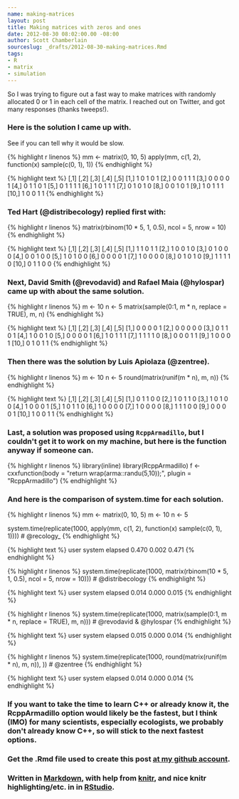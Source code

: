 ```yaml
---
name: making-matrices
layout: post
title: Making matrices with zeros and ones
date: 2012-08-30 08:02:00.00 -08:00
author: Scott Chamberlain
sourceslug: _drafts/2012-08-30-making-matrices.Rmd
tags:
- R
- matrix
- simulation
---
```


So I was trying to figure out a fast way to make matrices with randomly allocated 0 or 1 in each cell of the matrix. I reached out on Twitter, and got many responses (thanks tweeps!).


### Here is the solution I came up with.

See if you can tell why it would be slow.

{% highlight r linenos %}
mm <- matrix(0, 10, 5)
apply(mm, c(1, 2), function(x) sample(c(0, 1), 1))
{% endhighlight %}



{% highlight text %}
      [,1] [,2] [,3] [,4] [,5]
 [1,]    1    0    1    0    1
 [2,]    0    0    1    1    1
 [3,]    0    0    0    0    1
 [4,]    0    1    1    0    1
 [5,]    0    1    1    1    1
 [6,]    1    0    1    1    1
 [7,]    0    1    0    1    0
 [8,]    0    0    1    0    1
 [9,]    1    0    1    1    1
[10,]    1    0    0    1    1
{% endhighlight %}



### Ted Hart (@distribecology) replied first with:

{% highlight r linenos %}
matrix(rbinom(10 * 5, 1, 0.5), ncol = 5, nrow = 10)
{% endhighlight %}



{% highlight text %}
      [,1] [,2] [,3] [,4] [,5]
 [1,]    1    1    0    1    1
 [2,]    1    0    0    1    0
 [3,]    0    1    0    0    0
 [4,]    0    0    1    0    0
 [5,]    1    0    1    0    0
 [6,]    0    0    0    0    1
 [7,]    1    0    0    0    0
 [8,]    0    1    0    1    0
 [9,]    1    1    1    1    0
[10,]    0    1    1    0    0
{% endhighlight %}




### Next, David Smith (@revodavid) and Rafael Maia (@hylospar) came up with about the same solution.

{% highlight r linenos %}
m <- 10
n <- 5
matrix(sample(0:1, m * n, replace = TRUE), m, n)
{% endhighlight %}



{% highlight text %}
      [,1] [,2] [,3] [,4] [,5]
 [1,]    0    0    0    0    1
 [2,]    0    0    0    0    0
 [3,]    0    1    1    0    1
 [4,]    1    0    0    1    0
 [5,]    0    0    0    0    1
 [6,]    1    0    1    1    1
 [7,]    1    1    1    1    0
 [8,]    0    0    0    1    1
 [9,]    1    0    0    0    1
[10,]    0    1    0    1    1
{% endhighlight %}




### Then there was the solution by Luis Apiolaza (@zentree).

{% highlight r linenos %}
m <- 10
n <- 5
round(matrix(runif(m * n), m, n))
{% endhighlight %}



{% highlight text %}
      [,1] [,2] [,3] [,4] [,5]
 [1,]    0    1    1    0    0
 [2,]    1    0    1    1    0
 [3,]    1    0    1    0    0
 [4,]    1    0    0    0    1
 [5,]    1    0    1    1    0
 [6,]    1    0    0    0    0
 [7,]    1    0    0    0    0
 [8,]    1    1    1    0    0
 [9,]    0    0    0    0    1
[10,]    1    0    0    1    1
{% endhighlight %}



### Last, a solution was proposed using `RcppArmadillo`, but I couldn't get it to work on my machine, but here is the function anyway if someone can.

{% highlight r linenos %}
library(inline)
library(RcppArmadillo)
f <- cxxfunction(body = "return wrap(arma::randu(5,10));", plugin = "RcppArmadillo")
{% endhighlight %}



### And here is the comparison of system.time for each solution.

{% highlight r linenos %}
mm <- matrix(0, 10, 5)
m <- 10
n <- 5

system.time(replicate(1000, apply(mm, c(1, 2), function(x) sample(c(0, 1), 1))))  # @recology_
{% endhighlight %}



{% highlight text %}
   user  system elapsed
  0.470   0.002   0.471
{% endhighlight %}



{% highlight r linenos %}
system.time(replicate(1000, matrix(rbinom(10 * 5, 1, 0.5), ncol = 5, nrow = 10)))  # @distribecology
{% endhighlight %}



{% highlight text %}
   user  system elapsed
  0.014   0.000   0.015
{% endhighlight %}



{% highlight r linenos %}
system.time(replicate(1000, matrix(sample(0:1, m * n, replace = TRUE), m, n)))  # @revodavid & @hylospar
{% endhighlight %}



{% highlight text %}
   user  system elapsed
  0.015   0.000   0.014
{% endhighlight %}



{% highlight r linenos %}
system.time(replicate(1000, round(matrix(runif(m * n), m, n)), ))  # @zentree
{% endhighlight %}



{% highlight text %}
   user  system elapsed
  0.014   0.000   0.014
{% endhighlight %}


### If you want to take the time to learn C++ or already know it, the RcppArmadillo option would likely be the fastest, but I think (IMO) for many scientists, especially ecologists, we probably don't already know C++, so will stick to the next fastest options.


### Get the .Rmd file used to create this post [at my github account](https://github.com/sckott/sckott.github.com/tree/master/_drafts/2012-08-30-making-matrices.Rmd).


### Written in [Markdown](http://daringfireball.net/projects/markdown/), with help from [knitr](http://yihui.name/knitr/), and nice knitr highlighting/etc. in in [RStudio](http://rstudio.org/).
